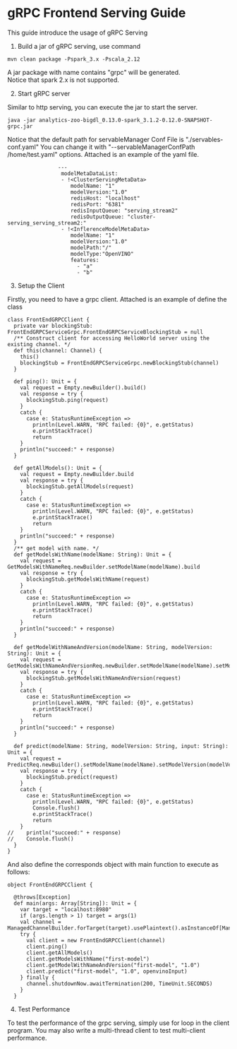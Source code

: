 # gRPC Frontend Serving Guide

This guide introduce the usage of gRPC Serving


1. Build a jar of gRPC serving, use command

```
mvn clean package -Pspark_3.x -Pscala_2.12
```

A jar package with name contains "grpc" will be generated.  
Notice that spark 2.x is not supported.

2. Start gRPC server

Similar to http serving, you can execute the jar to start the server.

```
java -jar analytics-zoo-bigdl_0.13.0-spark_3.1.2-0.12.0-SNAPSHOT-grpc.jar
```

Notice that the default path for servableManager Conf File is "./servables-conf.yaml" You can change it with 
"--servableManagerConfPath /home/test.yaml" options.
Attached is an example of the yaml file.

```
                ---
                 modelMetaDataList:
                 - !<ClusterServingMetaData>
                    modelName: "1"
                    modelVersion:"1.0"
                    redisHost: "localhost"
                    redisPort: "6381"
                    redisInputQueue: "serving_stream2"
                    redisOutputQueue: "cluster-serving_serving_stream2:"
                 - !<InflerenceModelMetaData>
                    modelName: "1"
                    modelVersion:"1.0"
                    modelPath:"/"
                    modelType:"OpenVINO"
                    features:
                      - "a"
                      - "b"
```

3. Setup the Client

Firstly, you need to have a grpc client. Attached is an example of define the class

```
class FrontEndGRPCClient {
  private var blockingStub: FrontEndGRPCServiceGrpc.FrontEndGRPCServiceBlockingStub = null
  /** Construct client for accessing HelloWorld server using the existing channel. */
  def this(channel: Channel) {
    this()
    blockingStub = FrontEndGRPCServiceGrpc.newBlockingStub(channel)
  }

  def ping(): Unit = {
    val request = Empty.newBuilder().build()
    val response = try {
      blockingStub.ping(request)
    }
    catch {
      case e: StatusRuntimeException =>
        println(Level.WARN, "RPC failed: {0}", e.getStatus)
        e.printStackTrace()
        return
    }
    println("succeed:" + response)
  }

  def getAllModels(): Unit = {
    val request = Empty.newBuilder.build
    val response = try {
      blockingStub.getAllModels(request)
    }
    catch {
      case e: StatusRuntimeException =>
        println(Level.WARN, "RPC failed: {0}", e.getStatus)
        e.printStackTrace()
        return
    }
    println("succeed:" + response)
  }
  /** get model with name. */
  def getModelsWithName(modelName: String): Unit = {
    val request = GetModelsWithNameReq.newBuilder.setModelName(modelName).build
    val response = try {
      blockingStub.getModelsWithName(request)
    }
    catch {
      case e: StatusRuntimeException =>
        println(Level.WARN, "RPC failed: {0}", e.getStatus)
        e.printStackTrace()
        return
    }
    println("succeed:" + response)
  }

  def getModelWithNameAndVersion(modelName: String, modelVersion: String): Unit = {
    val request = GetModelsWithNameAndVersionReq.newBuilder.setModelName(modelName).setModelVersion(modelVersion).build
    val response = try {
      blockingStub.getModelsWithNameAndVersion(request)
    }
    catch {
      case e: StatusRuntimeException =>
        println(Level.WARN, "RPC failed: {0}", e.getStatus)
        e.printStackTrace()
        return
    }
    println("succeed:" + response)
  }

  def predict(modelName: String, modelVersion: String, input: String): Unit = {
    val request = PredictReq.newBuilder().setModelName(modelName).setModelVersion(modelVersion).setInput(input).build()
    val response = try {
      blockingStub.predict(request)
    }
    catch {
      case e: StatusRuntimeException =>
        println(Level.WARN, "RPC failed: {0}", e.getStatus)
        Console.flush()
        e.printStackTrace()
        return
    }
//    println("succeed:" + response)
//    Console.flush()
  }
}
```
And also define the corresponds object with main function to execute as follows:
```
object FrontEndGRPCClient {

  @throws[Exception]
  def main(args: Array[String]): Unit = {
    var target = "localhost:8980"
    if (args.length > 1) target = args(1)
    val channel = ManagedChannelBuilder.forTarget(target).usePlaintext().asInstanceOf[ManagedChannelBuilder[ManagedChannelImplBuilder]].build()
    try {
      val client = new FrontEndGRPCClient(channel)
      client.ping()
      client.getAllModels()
      client.getModelsWithName("first-model")
      client.getModelWithNameAndVersion("first-model", "1.0")
      client.predict("first-model", "1.0", openvinoInput)
    } finally {
      channel.shutdownNow.awaitTermination(200, TimeUnit.SECONDS)
    }
  }
```

4. Test Performance

To test the performance of the grpc serving, simply use for loop in the client program.
You may also write a multi-thread client to test multi-client performance.

